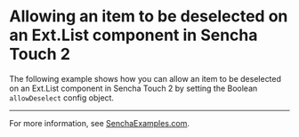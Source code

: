# Allowing an item to be deselected on an Ext.List component in Sencha Touch 2 #

The following example shows how you can allow an item to be deselected on an Ext.List component in Sencha Touch 2 by setting the Boolean `allowDeselect` config object.

---

For more information, see [SenchaExamples.com]().